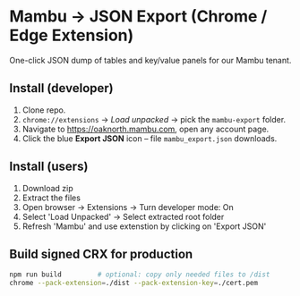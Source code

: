 # Mambu → JSON Export (Chrome / Edge Extension)

One-click JSON dump of tables and key/value panels for our Mambu tenant.

## Install (developer)

1. Clone repo.
2. `chrome://extensions` → *Load unpacked* → pick the `mambu-export` folder.
3. Navigate to https://oaknorth.mambu.com, open any account page.
4. Click the blue **Export JSON** icon – file `mambu_export.json` downloads.

## Install (users)

1. Download zip
2. Extract the files
3. Open browser -> Extensions -> Turn developer mode: On
4. Select 'Load Unpacked' -> Select extracted root folder
5. Refresh 'Mambu' and use extenstion by clicking on 'Export JSON'

## Build signed CRX for production

```bash
npm run build         # optional: copy only needed files to /dist
chrome --pack-extension=./dist --pack-extension-key=./cert.pem

